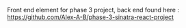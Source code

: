 Front end element for phase 3 project, back end found here : https://github.com/Alex-A-B/phase-3-sinatra-react-project